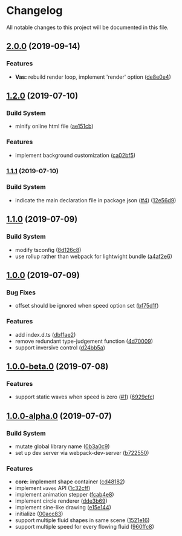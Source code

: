 # Changelog

All notable changes to this project will be documented in this file.

## [2.0.0](https://github.com/lbwa/vas.js/compare/v1.2.0...v2.0.0) (2019-09-14)


### Features

* **Vas:** rebuild render loop, implement 'render' option ([de8e0e4](https://github.com/lbwa/vas.js/commit/de8e0e4))

## [1.2.0](https://github.com/lbwa/vas.js/compare/v1.1.1...v1.2.0) (2019-07-10)


### Build System

* minify online html file ([ae151cb](https://github.com/lbwa/vas.js/commit/ae151cb))


### Features

* implement background customization ([ca02bf5](https://github.com/lbwa/vas.js/commit/ca02bf5))



### [1.1.1](https://github.com/lbwa/vas.js/compare/v1.1.0...v1.1.1) (2019-07-10)


### Build System

* indicate the main declaration file in package.json ([#4](https://github.com/lbwa/vas.js/issues/4)) ([12e56d9](https://github.com/lbwa/vas.js/commit/12e56d9))



## [1.1.0](https://github.com/lbwa/vas.js/compare/v1.0.0...v1.1.0) (2019-07-09)


### Build System

* modify tsconfig ([8d126c8](https://github.com/lbwa/vas.js/commit/8d126c8))
* use rollup rather than webpack for lightwight bundle ([a4af2e6](https://github.com/lbwa/vas.js/commit/a4af2e6))



## [1.0.0](https://github.com/lbwa/vas.js/compare/v1.0.0-beta.0...v1.0.0) (2019-07-09)


### Bug Fixes

* offset should be ignored when speed option set ([bf75d1f](https://github.com/lbwa/vas.js/commit/bf75d1f))


### Features

* add index.d.ts ([dbf1ae2](https://github.com/lbwa/vas.js/commit/dbf1ae2))
* remove redundant type-judgement function ([4d70009](https://github.com/lbwa/vas.js/commit/4d70009))
* support inversive control ([d24bb5a](https://github.com/lbwa/vas.js/commit/d24bb5a))



## [1.0.0-beta.0](https://github.com/lbwa/vas.js/compare/v1.0.0-alpha.0...v1.0.0-beta.0) (2019-07-08)


### Features

* support static waves when speed is zero ([#1](https://github.com/lbwa/vas.js/issues/1)) ([6929cfc](https://github.com/lbwa/vas.js/commit/6929cfc))



## [1.0.0-alpha.0](https://github.com/lbwa/vas.js/compare/v0.4.1...v1.0.0-alpha.0) (2019-07-07)


### Build System

* mutate global library name ([0b3a0c9](https://github.com/lbwa/vas.js/commit/0b3a0c9))
* set up dev server via webpack-dev-server ([b722550](https://github.com/lbwa/vas.js/commit/b722550))


### Features

* **core:** implement shape container ([cd48182](https://github.com/lbwa/vas.js/commit/cd48182))
* implement `waves` API ([1c32cff](https://github.com/lbwa/vas.js/commit/1c32cff))
* implement animation stepper ([fcab4e8](https://github.com/lbwa/vas.js/commit/fcab4e8))
* implement circle renderer ([dde3b69](https://github.com/lbwa/vas.js/commit/dde3b69))
* implement sine-like drawing ([e15e144](https://github.com/lbwa/vas.js/commit/e15e144))
* initialize ([00acc83](https://github.com/lbwa/vas.js/commit/00acc83))
* support multiple fluid shapes in same scene ([1521e16](https://github.com/lbwa/vas.js/commit/1521e16))
* support multiple speed for every flowing fluid ([960ffc8](https://github.com/lbwa/vas.js/commit/960ffc8))
